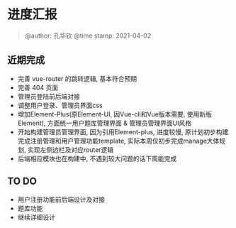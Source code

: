 # 进度汇报
> @author: 孔华钦
> @time stamp: 2021-04-02

## 近期完成
* 完善 vue-router 的跳转逻辑, 基本符合预期
* 完善 404 页面
* 管理员登陆前后端对接
* 调整用户登录、管理员界面css
* 增加Element-Plus(原Element-UI, 因Vue-cli和Vue版本需要, 使用新版Element), 方面统一用户题库管理界面 & 管理员管理界面UI风格
* 开始构建管理员管理界面, 因为引用Element-plus, 进度较慢, 原计划初步构建完成注册管理和用户管理功能template, 实际本周仅初步完成manage大体规划, 实现左侧边栏及对应router逻辑
* 后端相应模块也在构建中, 不遇到较大问题的话下周能完成

## TO DO
* 用户注册功能前后端设计及对接
* 题库功能
* 继续详细设计